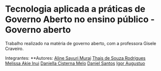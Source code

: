 # Tecnologia aplicada a práticas de Governo Aberto no ensino público - Governo aberto

Trabalho realizado na matéria de governo aberto, com a professora Gisele Craveiro.

Integrantes:
**Autores: 
  [Aline Sayuri Murai](https://github.com/alinemurai)
  [Thais de Souza Rodrigues](https://github.com/thatarocket) 
  [Melissa Akie Inui](https://github.com/mee-akie)
  [Daniella Cisterna Melo](https://github.com/daniella-melo)
  [Daniel Santos](https://github.com/dan-santos)
  [Igor Augustuo](https://github.com/IgorAugst)
  
